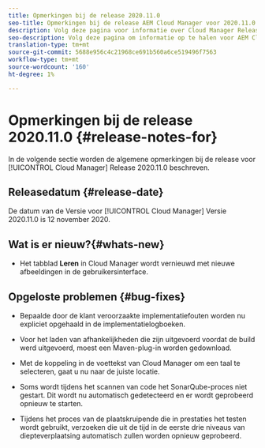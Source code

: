 ```yaml
---
title: Opmerkingen bij de release 2020.11.0
seo-title: Opmerkingen bij de release AEM Cloud Manager voor 2020.11.0
description: Volg deze pagina voor informatie over Cloud Manager Release 2020.11.0
seo-description: Volg deze pagina om informatie op te halen voor AEM Cloud Manager Release 2020.11.0
translation-type: tm+mt
source-git-commit: 5688e956c4c21968ce691b560a6ce519496f7563
workflow-type: tm+mt
source-wordcount: '160'
ht-degree: 1%

---
```


# Opmerkingen bij de release 2020.11.0 {#release-notes-for}

In de volgende sectie worden de algemene opmerkingen bij de release voor [!UICONTROL Cloud Manager] Release 2020.11.0 beschreven.

## Releasedatum {#release-date}

De datum van de Versie voor [!UICONTROL Cloud Manager] Versie 2020.11.0 is 12 november 2020.

## Wat is er nieuw?{#whats-new}

* Het tabblad **Leren** in Cloud Manager wordt vernieuwd met nieuwe afbeeldingen in de gebruikersinterface.

## Opgeloste problemen {#bug-fixes}

* Bepaalde door de klant veroorzaakte implementatiefouten worden nu expliciet opgehaald in de implementatielogboeken.

* Voor het laden van afhankelijkheden die zijn uitgevoerd voordat de build werd uitgevoerd, moest een Maven-plug-in worden gedownload.

* Met de koppeling in de voettekst van Cloud Manager om een taal te selecteren, gaat u nu naar de juiste locatie.

* Soms wordt tijdens het scannen van code het SonarQube-proces niet gestart. Dit wordt nu automatisch gedetecteerd en er wordt geprobeerd opnieuw te starten.

* Tijdens het proces van de plaatskruipende die in prestaties het testen wordt gebruikt, verzoeken die uit de tijd in de eerste drie niveaus van diepteverplaatsing automatisch zullen worden opnieuw geprobeerd.